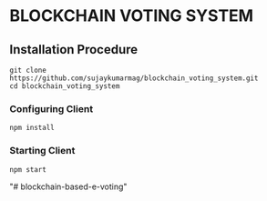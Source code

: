 # BLOCKCHAIN VOTING SYSTEM

## Installation Procedure

    git clone https://github.com/sujaykumarmag/blockchain_voting_system.git
    cd blockchain_voting_system

### Configuring Client

    npm install

### Starting Client

    npm start
    
    
"# blockchain-based-e-voting" 
